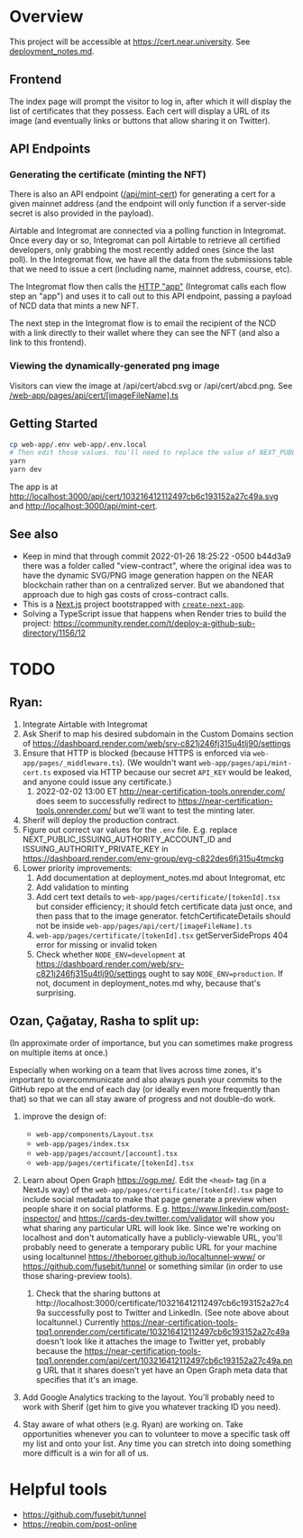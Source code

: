 # Overview

This project will be accessible at https://cert.near.university. See [deployment_notes.md](deployment_notes.md).

## Frontend

The index page will prompt the visitor to log in, after which it will display the list of certificates that they possess. Each cert will display a URL of its image (and eventually links or buttons that allow sharing it on Twitter).

## API Endpoints

### Generating the certificate (minting the NFT)

There is also an API endpoint ([/api/mint-cert](/web-app/pages/api/mint-cert.ts)) for generating a cert for a given mainnet address (and the endpoint will only function if a server-side secret is also provided in the payload).

Airtable and Integromat are connected via a polling function in Integromat. Once every day or so, Integromat can poll Airtable to retrieve all certified developers, only grabbing the most recently added ones (since the last poll). In the Integromat flow, we have all the data from the submissions table that we need to issue a cert (including name, mainnet address, course, etc).

The Integromat flow then calls the [HTTP "app"](https://www.integromat.com/en/help/app/http) (Integromat calls each flow step an "app") and uses it to call out to this API endpoint, passing a payload of NCD data that mints a new NFT.

The next step in the Integromat flow is to email the recipient of the NCD with a link directly to their wallet where they can see the NFT (and also a link to this frontend).

### Viewing the dynamically-generated png image

Visitors can view the image at /api/cert/abcd.svg or /api/cert/abcd.png. See [/web-app/pages/api/cert/[imageFileName].ts](/web-app/pages/api/cert/[imageFileName].ts)

## Getting Started

```bash
cp web-app/.env web-app/.env.local
# Then edit those values. You'll need to replace the value of NEXT_PUBLIC_CERTIFICATE_CONTRACT_NAME with your own that you saw in the CLI. Ask Ryan for any other secrets.
yarn
yarn dev
```

The app is at [http://localhost:3000/api/cert/103216412112497cb6c193152a27c49a.svg](http://localhost:3000/api/cert/103216412112497cb6c193152a27c49a.svg) and [http://localhost:3000/api/mint-cert](http://localhost:3000/api/mint-cert).

## See also

- Keep in mind that through commit 2022-01-26 18:25:22 -0500 b44d3a9 there was a folder called "view-contract", where the original idea was to have the dynamic SVG/PNG image generation happen on the NEAR blockchain rather than on a centralized server. But we abandoned that approach due to high gas costs of cross-contract calls.
- This is a [Next.js](https://nextjs.org/) project bootstrapped with [`create-next-app`](https://github.com/vercel/next.js/tree/canary/packages/create-next-app).
- Solving a TypeScript issue that happens when Render tries to build the project: https://community.render.com/t/deploy-a-github-sub-directory/1156/12

# TODO

## Ryan:

1. Integrate Airtable with Integromat
1. Ask Sherif to map his desired subdomain in the Custom Domains section of https://dashboard.render.com/web/srv-c821j246fj315u4tlj90/settings
1. Ensure that HTTP is blocked (because HTTPS is enforced via `web-app/pages/_middleware.ts`). (We wouldn't want `web-app/pages/api/mint-cert.ts` exposed via HTTP because our secret `API_KEY` would be leaked, and anyone could issue any certificate.)
   1. 2022-02-02 13:00 ET http://near-certification-tools.onrender.com/ does seem to successfully redirect to https://near-certification-tools.onrender.com/ but we'll want to test the minting later.
1. Sherif will deploy the production contract.
1. Figure out correct var values for the `.env` file. E.g. replace NEXT_PUBLIC_ISSUING_AUTHORITY_ACCOUNT_ID and ISSUING_AUTHORITY_PRIVATE_KEY in https://dashboard.render.com/env-group/evg-c822des6fj315u4tmckg
1. Lower priority improvements:
   1. Add documentation at deployment_notes.md about Integromat, etc
   1. Add validation to minting
   1. Add cert text details to `web-app/pages/certificate/[tokenId].tsx` but consider efficiency; it should fetch certificate data just once, and then pass that to the image generator. fetchCertificateDetails should not be inside `web-app/pages/api/cert/[imageFileName].ts`
   1. `web-app/pages/certificate/[tokenId].tsx` getServerSideProps 404 error for missing or invalid token
   1. Check whether `NODE_ENV=development` at https://dashboard.render.com/web/srv-c821j246fj315u4tlj90/settings ought to say `NODE_ENV=production`. If not, document in deployment_notes.md why, because that's surprising.

## Ozan, Çağatay, Rasha to split up:

(In approximate order of importance, but you can sometimes make progress on multiple items at once.)

Especially when working on a team that lives across time zones, it's important to overcommunicate and also always push your commits to the GitHub repo at the end of each day (or ideally even more frequently than that) so that we can all stay aware of progress and not double-do work.

1. improve the design of:

   - `web-app/components/Layout.tsx`
   - `web-app/pages/index.tsx`
   - `web-app/pages/account/[account].tsx`
   - `web-app/pages/certificate/[tokenId].tsx`

1. Learn about Open Graph https://ogp.me/. Edit the `<head>` tag (in a NextJs way) of the `web-app/pages/certificate/[tokenId].tsx` page to include social metadata to make that page generate a preview when people share it on social platforms. E.g. https://www.linkedin.com/post-inspector/ and https://cards-dev.twitter.com/validator will show you what sharing any particular URL will look like. Since we're working on localhost and don't automatically have a publicly-viewable URL, you'll probably need to generate a temporary public URL for your machine using localtunnel https://theboroer.github.io/localtunnel-www/ or https://github.com/fusebit/tunnel or something similar (in order to use those sharing-preview tools).
   1. Check that the sharing buttons at http://localhost:3000/certificate/103216412112497cb6c193152a27c49a successfully post to Twitter and LinkedIn. (See note above about localtunnel.) Currently https://near-certification-tools-tpq1.onrender.com/certificate/103216412112497cb6c193152a27c49a doesn't look like it attaches the image to Twitter yet, probably because the https://near-certification-tools-tpq1.onrender.com/api/cert/103216412112497cb6c193152a27c49a.png URL that it shares doesn't yet have an Open Graph meta data that specifies that it's an image.
1. Add Google Analytics tracking to the layout. You'll probably need to work with Sherif (get him to give you whatever tracking ID you need).
1. Stay aware of what others (e.g. Ryan) are working on. Take opportunities whenever you can to volunteer to move a specific task off my list and onto your list. Any time you can stretch into doing something more difficult is a win for all of us.

# Helpful tools

- https://github.com/fusebit/tunnel
- https://reqbin.com/post-online
